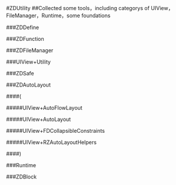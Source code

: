 #ZDUtility
##Collected some tools，including categorys of UIView，FileManager，Runtime，some foundations

###ZDDefine

###ZDFunction

###ZDFileManager

###UIView+Utility

###ZDSafe

###ZDAutoLayout

####(

#####UIView+AutoFlowLayout

#####UIView+AutoLayout

#####UIView+FDCollapsibleConstraints

#####UIView+RZAutoLayoutHelpers

####)

###Runtime

###ZDBlock
